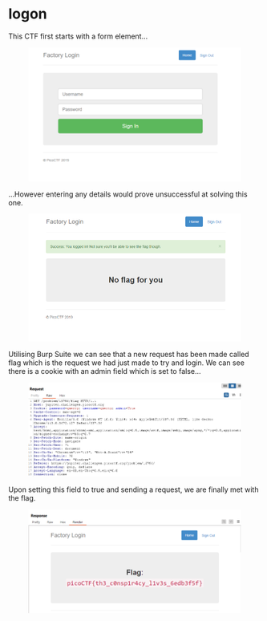 # logon

This CTF first starts with a form element...

<figure><img src="../.gitbook/assets/image (9).png" alt=""><figcaption></figcaption></figure>

...However entering any details would prove unsuccessful at solving this one.

<figure><img src="../.gitbook/assets/image (7).png" alt=""><figcaption></figcaption></figure>

Utilising Burp Suite we can see that a new request has been made called flag which is the request we had just made to try and login. We can see there is a cookie with an admin field which is set to false...

<figure><img src="../.gitbook/assets/image (3).png" alt=""><figcaption></figcaption></figure>

Upon setting this field to true and sending a request, we are finally met with the flag.

<figure><img src="../.gitbook/assets/image (4) (1).png" alt=""><figcaption></figcaption></figure>
